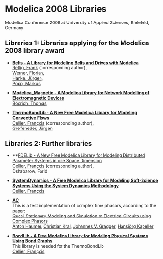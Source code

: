 ---
---

Modelica 2008 Libraries
=======================

Modelica Conference 2008 at University of Applied Sciences, Bielefeld, Germany

Libraries 1: Libraries applying for the Modelica 2008 library award
-------------------------------------------------------------------

* **[Belts - A Library for Modeling Belts and Drives with Modelica](/events/conference2008/libraries/BeltsV2_2.zip)**  
    [Rettig, Frank](/events/conference2008/authors/#Rettig.Frank) (corresponding author),  
    [Werner, Florian](/events/conference2008/authors/#Werner.Florian),  
    [Hanke, Jürgen](/events/conference2008/authors/#Hanke.Juergen),  
    [Popp, Markus](/events/conference2008/authors/#Popp.Markus)
    
* **[Modelica_Magnetic - A Modelica Library for Network Modelling of Electromagnetic Devices](/events/conference2008/libraries/Modelica_Magnetic_1_0.zip)**  
    [Bödrich, Thomas](/events/conference2008/authors/#Boedrich.Thomas)
    
* **[ThermoBondLib - A New Free Modelica Library for Modeling Convective Flows](/events/conference2008/libraries/ThermoBondLib.zip)**  
    [Cellier, François](/events/conference2008/authors/#Cellier.Francois) (corresponding author),  
    [Greifeneder, Jürgen](/events/conference2008/authors/#Greifeneder.Juergen)
    

Libraries 2: Further libraries
--------------------------------

* **[PDELib - A New Free Modelica Library for Modeling Distributed Parameter Systems in one Space Dimension](/events/conference2008/libraries/PDELib.zip)  
    [Cellier, François](/events/conference2008/authors/#Cellier.Francois) (corresponding author),  
    [Dshabarow, Farid](/events/conference2008/authors/#Dshabarow.Farid)
    
* **[SystemDynamics - A Free Modelica Library for Modeling Soft-Science Systems Using the System Dynamics Methodology](/events/conference2008/libraries/SystemDynamics.zip)**  
    [Cellier, François](/events/conference2008/authors/#Cellier.Francois)
    
* **[AC](/events/conference2008/libraries/AC.zip)**  
    This is a test implementation of complex time phasors, according to the paper:  
    [Quasi-Stationary Modeling and Simulation of Electrical Circuits using Complex Phasors](../sessions/session2d3.pdf)  
    [Anton Haumer](/events/conference2008/authors/#Haumer.Anton), [Christian Kral](/events/conference2008/authors/#Kral.Christian), [Johannes V. Gragger](/events/conference2008/authors/#Gragger.JohannesV.), [Hansjörg Kapeller](/events/conference2008/authors/#Kapeller.Hansjoerg)
    
* **[BondLib - A Free Modelica Library for Modeling Physical Systems Using Bond Graphs](/events/conference2008/libraries/BondLib.zip)**  
    This library is needed for the ThermoBondLib  
    [Cellier, François](/events/conference2008/authors/#Cellier.Francois)
